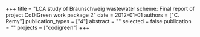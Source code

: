 +++
title = "LCA study of Braunschweig wastewater scheme: Final report of project CoDiGreen work package 2"
date = 2012-01-01
authors = ["C. Remy"]
publication_types = ["4"]
abstract = ""
selected = false
publication = ""
projects = ["codigreen"]
+++

